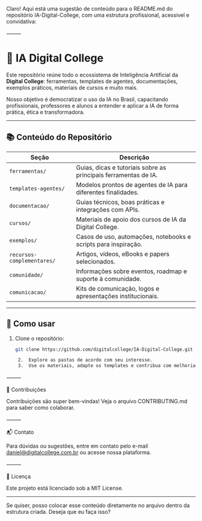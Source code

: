 Claro! Aqui está uma sugestão de conteúdo para o README.md do repositório IA-Digital-College, com uma estrutura profissional, acessível e convidativa:

⸻



# 🤖 IA Digital College

Este repositório reúne todo o ecossistema de Inteligência Artificial da **Digital College**: ferramentas, templates de agentes, documentações, exemplos práticos, materiais de cursos e muito mais.

Nosso objetivo é democratizar o uso da IA no Brasil, capacitando profissionais, professores e alunos a entender e aplicar a IA de forma prática, ética e transformadora.

---

## 📚 Conteúdo do Repositório

| Seção                  | Descrição                                                                 |
|------------------------|--------------------------------------------------------------------------|
| `ferramentas/`         | Guias, dicas e tutoriais sobre as principais ferramentas de IA.          |
| `templates-agentes/`   | Modelos prontos de agentes de IA para diferentes finalidades.            |
| `documentacao/`        | Guias técnicos, boas práticas e integrações com APIs.                    |
| `cursos/`              | Materiais de apoio dos cursos de IA da Digital College.                  |
| `exemplos/`            | Casos de uso, automações, notebooks e scripts para inspiração.           |
| `recursos-complementares/` | Artigos, vídeos, eBooks e papers selecionados.                         |
| `comunidade/`          | Informações sobre eventos, roadmap e suporte à comunidade.               |
| `comunicacao/`         | Kits de comunicação, logos e apresentações institucionais.               |

---

## 🚀 Como usar

1. Clone o repositório:
   ```bash
   git clone https://github.com/digitalcollege/IA-Digital-College.git

	2.	Explore as pastas de acordo com seu interesse.
	3.	Use os materiais, adapte os templates e contribua com melhorias!

⸻

🤝 Contribuições

Contribuições são super bem-vindas! Veja o arquivo CONTRIBUTING.md para saber como colaborar.

⸻

📬 Contato

Para dúvidas ou sugestões, entre em contato pelo e-mail daniel@digitalcollege.com.br ou acesse nossa plataforma.

⸻

🧠 Licença

Este projeto está licenciado sob a MIT License.

---

Se quiser, posso colocar esse conteúdo diretamente no arquivo dentro da estrutura criada. Deseja que eu faça isso?
